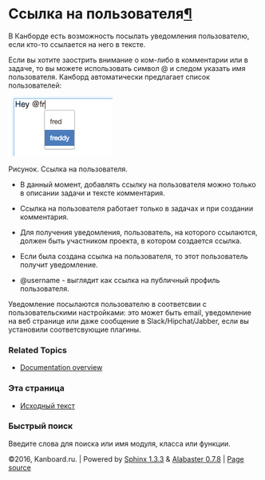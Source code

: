 Ссылка на пользователя[¶](#user-mentions "Ссылка на этот заголовок")
====================================================================

В Канборде есть возможность посылать уведомления пользователю, если
кто-то ссылается на него в тексте.

Если вы хотите заострить внимание о ком-либо в комментарии или в задаче,
то вы можете использовать символ @ и следом указать имя пользователя.
Канборд автоматически предлагает список пользователей:

![User Mention](_images/mention-autocomplete.png)

Рисунок. Ссылка на пользователя.

-   В данный момент, добавлять ссылку на пользователя можно только в
    описании задачи и тексте комментария.

-   Ссылка на пользователя работает только в задачах и при создании
    комментария.

-   Для получения уведомления, пользователь, на которого ссылаются,
    должен быть участником проекта, в котором создается ссылка.

-   Если была создана ссылка на пользователя, то этот пользователь
    получит уведомление.

-   @username - выглядит как ссылка на публичный профиль пользователя.

Уведомление посылаются пользователю в соответсвии с пользовательскими
настройками: это может быть email, уведомление на веб странице или даже
сообщение в Slack/Hipchat/Jabber, если вы установили соответсвующие
плагины.

### Related Topics

-   [Documentation overview](index.html)

### Эта страница

-   [Исходный текст](_sources/user-mentions.txt)

### Быстрый поиск

Введите слова для поиска или имя модуля, класса или функции.

©2016, Kanboard.ru. | Powered by [Sphinx 1.3.3](http://sphinx-doc.org/)
& [Alabaster 0.7.8](https://github.com/bitprophet/alabaster) | [Page
source](_sources/user-mentions.txt)
